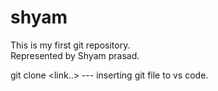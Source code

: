 # shyam
This is my first git repository.
<br>
Represented by Shyam prasad.

 git clone <link..> --- inserting git file to vs code.
